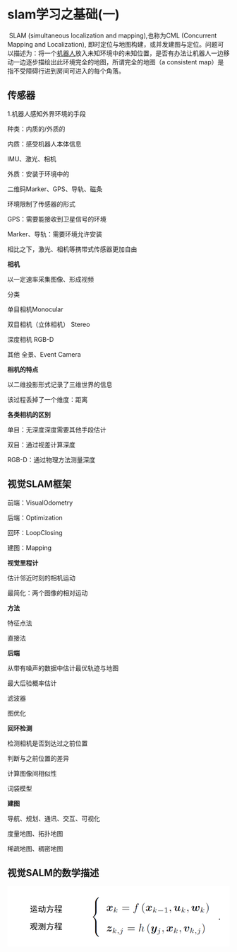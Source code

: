 # slam学习之基础(一)

​	SLAM (simultaneous localization and mapping),也称为CML (Concurrent Mapping and Localization), 即时定位与地图构建，或并发建图与定位。问题可以描述为：将一个[机器人](https://baike.baidu.com/item/%E6%9C%BA%E5%99%A8%E4%BA%BA/888)放入未知环境中的未知位置，是否有办法让机器人一边移动一边逐步描绘出此环境完全的地图，所谓完全的地图（a consistent map）是指不受障碍行进到房间可进入的每个角落。

## **传感器**

1.机器人感知外界环境的手段

种类：内质的/外质的

内质：感受机器人本体信息

IMU、激光、相机

外质：安装于环境中的

二维码Marker、GPS、导轨、磁条

环境限制了传感器的形式

GPS：需要能接收到卫星信号的环境

Marker、导轨：需要环境允许安装

相比之下，激光、相机等携带式传感器更加自由

**相机**

以一定速率采集图像、形成视频

分类

单目相机Monocular

双目相机（立体相机） Stereo

深度相机 RGB-D

其他 全景、Event Camera

**相机的特点**

以二维投影形式记录了三维世界的信息

该过程丢掉了一个维度：距离

**各类相机的区别**

单目：无深度深度需要其他手段估计

双目：通过视差计算深度

RGB-D：通过物理方法测量深度

##  **视觉SLAM框架**

前端：VisualOdometry

后端：Optimization

回环：LoopClosing

建图：Mapping

**视觉里程计**

估计邻近时刻的相机运动

最简化：两个图像的相对运动

**方法**

特征点法

直接法

**后端**

从带有噪声的数据中估计最优轨迹与地图

最大后验概率估计

滤波器

图优化

**回环检测**

检测相机是否到达过之前位置

判断与之前位置的差异

计算图像间相似性

词袋模型

**建图**

导航、规划、通讯、交互、可视化

度量地图、拓扑地图

稀疏地图、稠密地图

## 视觉SALM的数学描述

![](./imgs/SALM问题的数学描述.png)